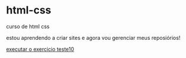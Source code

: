 # html-css
 curso de html css

 estou aprendendo a criar sites e agora vou gerenciar meus reposiórios!

 <a href="https://wanderson-soarresss.github.io/html-css/exe/teste10/">executar o exercicio teste10</a> 
